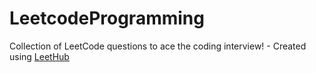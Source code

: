 # LeetcodeProgramming
Collection of LeetCode questions to ace the coding interview! - Created using [LeetHub](https://github.com/QasimWani/LeetHub)
